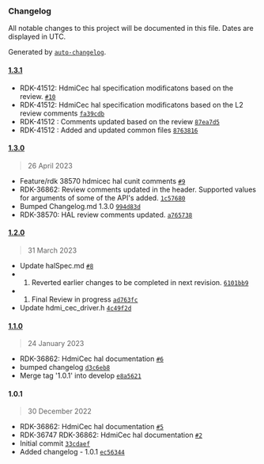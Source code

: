 ### Changelog

All notable changes to this project will be documented in this file. Dates are displayed in UTC.

Generated by [`auto-changelog`](https://github.com/CookPete/auto-changelog).

#### [1.3.1](https://github.com/comcast-sky/rdk-components-hal-hdmicec/compare/1.3.0...1.3.1)

- RDK-41512: HdmiCec hal specification modificatons based on the review. [`#10`](https://github.com/comcast-sky/rdk-components-hal-hdmicec/pull/10)
- RDK-41512: HdmiCec hal specification modificatons based on the L2 review comments [`fa39cdb`](https://github.com/comcast-sky/rdk-components-hal-hdmicec/commit/fa39cdb742bcd57bc8acfc560f88f442e9eef13d)
- RDK-41512 : Comments updated based on the review [`87ea7d5`](https://github.com/comcast-sky/rdk-components-hal-hdmicec/commit/87ea7d5f64b6ec4ac7c30db873b7d824be0ede95)
-  RDK-41512 : Added and updated common files [`8763816`](https://github.com/comcast-sky/rdk-components-hal-hdmicec/commit/87638161cc200017d9477bf5fb03c243fa9ba0fa)

#### [1.3.0](https://github.com/comcast-sky/rdk-components-hal-hdmicec/compare/1.2.0...1.3.0)

> 26 April 2023

- Feature/rdk 38570 hdmicec hal cunit comments [`#9`](https://github.com/comcast-sky/rdk-components-hal-hdmicec/pull/9)
- RDK-36862: Review comments updated in the header. Supported values for arguments of some of the API's added. [`1c57680`](https://github.com/comcast-sky/rdk-components-hal-hdmicec/commit/1c57680ec2d466c461b08ab04a876a88940babc7)
- Bumped Changelog.md 1.3.0 [`994d83d`](https://github.com/comcast-sky/rdk-components-hal-hdmicec/commit/994d83deef32a6f651e50184b56fa2f7264c8fe0)
- RDK-38570: HAL review comments updated. [`a765738`](https://github.com/comcast-sky/rdk-components-hal-hdmicec/commit/a7657380725681ac026964f024f67ea37f732057)

#### [1.2.0](https://github.com/comcast-sky/rdk-components-hal-hdmicec/compare/1.1.0...1.2.0)

> 31 March 2023

- Update halSpec.md [`#8`](https://github.com/comcast-sky/rdk-components-hal-hdmicec/pull/8)
- 1. Reverted earlier changes to be completed in next revision. [`6101bb9`](https://github.com/comcast-sky/rdk-components-hal-hdmicec/commit/6101bb9d6e506d19fa4a0091d52f47ac38fef35f)
- 1. Final Review in progress [`ad763fc`](https://github.com/comcast-sky/rdk-components-hal-hdmicec/commit/ad763fc07acc95efbc6c55d0a42b8338a90724b0)
- Update hdmi_cec_driver.h [`4c49f2d`](https://github.com/comcast-sky/rdk-components-hal-hdmicec/commit/4c49f2d7543ea491a43470385d7b585167d8b5ce)

#### [1.1.0](https://github.com/comcast-sky/rdk-components-hal-hdmicec/compare/1.0.1...1.1.0)

> 24 January 2023

- RDK-36862: HdmiCec hal documentation [`#6`](https://github.com/comcast-sky/rdk-components-hal-hdmicec/pull/6)
- bumped changelog [`d3c6eb8`](https://github.com/comcast-sky/rdk-components-hal-hdmicec/commit/d3c6eb892b3e1058932dc820cf14c7a1632d2849)
- Merge tag '1.0.1' into develop [`e8a5621`](https://github.com/comcast-sky/rdk-components-hal-hdmicec/commit/e8a5621646b26de90e70e6e59e239cdd600e3325)

#### 1.0.1

> 30 December 2022

- RDK-36862: HdmiCec hal documentation [`#5`](https://github.com/comcast-sky/rdk-components-hal-hdmicec/pull/5)
- RDK-36747 RDK-36862: HdmiCec hal documentation [`#2`](https://github.com/comcast-sky/rdk-components-hal-hdmicec/pull/2)
- Initial commit [`33cdaef`](https://github.com/comcast-sky/rdk-components-hal-hdmicec/commit/33cdaef332d8e787ef0723405549edebcf1d1d0e)
- Added changelog - 1.0.1 [`ec56344`](https://github.com/comcast-sky/rdk-components-hal-hdmicec/commit/ec5634465f0226309b2430f27cf615c93aad8024)
